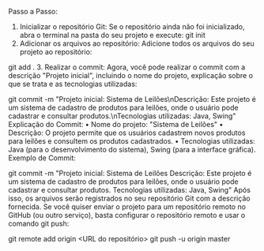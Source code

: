 Passo a Passo:
1.	Inicializar o repositório Git: Se o repositório ainda não foi inicializado, abra o terminal na pasta do seu projeto e execute:
git init
2.	Adicionar os arquivos ao repositório: Adicione todos os arquivos do seu projeto ao repositório:

git add .
3.	Realizar o commit: Agora, você pode realizar o commit com a descrição "Projeto inicial", incluindo o nome do projeto, explicação sobre o que se trata e as tecnologias utilizadas:


git commit -m "Projeto inicial: Sistema de Leilões\nDescrição: Este projeto é um sistema de cadastro de produtos para leilões, onde o usuário pode cadastrar e consultar produtos.\nTecnologias utilizadas: Java, Swing"
Explicação do Commit:
•	Nome do projeto: "Sistema de Leilões"
•	Descrição: O projeto permite que os usuários cadastrem novos produtos para leilões e consultem os produtos cadastrados.
•	Tecnologias utilizadas: Java (para o desenvolvimento do sistema), Swing (para a interface gráfica).
Exemplo de Commit:

git commit -m "Projeto inicial: Sistema de Leilões
Descrição: Este projeto é um sistema de cadastro de produtos para leilões, onde o usuário pode cadastrar e consultar produtos.
Tecnologias utilizadas: Java, Swing"
Após isso, os arquivos serão registrados no seu repositório Git com a descrição fornecida.
Se você quiser enviar o projeto para um repositório remoto no GitHub (ou outro serviço), basta configurar o repositório remoto e usar o comando git push:


git remote add origin <URL do repositório>
git push -u origin master

